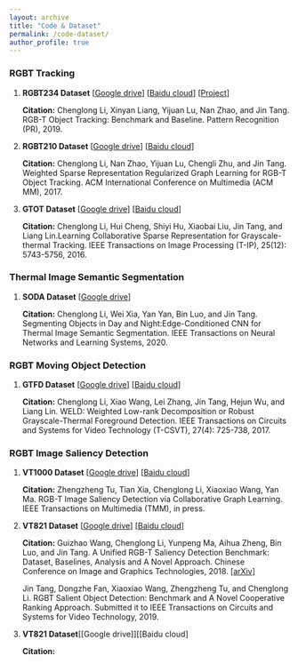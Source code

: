 ```yaml
---
layout: archive
title: "Code & Dataset"
permalink: /code-dataset/
author_profile: true
---
```


### RGBT Tracking

1. **RGBT234 Dataset** [[Google drive](https://drive.google.com/open?id=1ouNEptXOgRop4U7zYMK9zAp57SZ2XCNL)] [[Baidu cloud](https://pan.baidu.com/s/1naq87OmHz2c_GrtOdFCpgQ)] [[Project](https://sites.google.com/view/ahutracking001/)]

    **Citation:** Chenglong Li, Xinyan Liang, Yijuan Lu, Nan Zhao, and Jin Tang. RGB-T Object Tracking: Benchmark and Baseline. Pattern Recognition (PR), 2019.

2. **RGBT210 Dataset** [[Google drive](https://drive.google.com/file/d/0B3i2rdXLNbdUTkhsLVRwcTBTMlU/view)] [[Baidu cloud](http://pan.baidu.com/s/1qXDAq0O)]

    **Citation:** Chenglong Li, Nan Zhao, Yijuan Lu, Chengli Zhu, and Jin Tang. Weighted Sparse Representation Regularized Graph Learning for RGB-T Object Tracking. ACM International Conference on Multimedia (ACM MM), 2017.

3. **GTOT Dataset** [[Google drive](https://docs.google.com/uc?id=0B-Z6TyBF2ceIZ0c1anVhaHQ3MFk&export=download)] [[Baidu cloud](https://pan.baidu.com/s/1QNidEo-HepRaS6OIZr7-Cw)]

    **Citation:** Chenglong Li, Hui Cheng, Shiyi Hu, Xiaobai Liu, Jin Tang, and Liang Lin.Learning Collaborative Sparse Representation for Grayscale-thermal Tracking.  IEEE Transactions on Image Processing (T-IP), 25(12): 5743-5756, 2016.

### Thermal Image Semantic Segmentation

1. **SODA Dataset** [[Google drive](https://drive.google.com/drive/folders/1ZF2vDk9j69kP5U0zcp-liOBk-atWcw-5?usp=sharing)]

    **Citation:** Chenglong Li, Wei Xia, Yan Yan, Bin Luo, and Jin Tang. Segmenting Objects in Day and Night:Edge-Conditioned CNN for Thermal Image Semantic Segmentation. IEEE Transactions on Neural Networks and Learning Systems, 2020.

### RGBT Moving Object Detection

1. **GTFD Dataset** [[Google drive](https://docs.google.com/uc?id=0ByecsYP3jZThOE1mTDNuTUZYeTg&export=download)] [[Baidu cloud](https://pan.baidu.com/s/1naq87OmHz2c_GrtOdFCpgQ)]

    **Citation:** Chenglong Li, Xiao Wang, Lei Zhang, Jin Tang, Hejun Wu, and Liang Lin. WELD: Weighted Low-rank Decomposition  or Robust Grayscale-Thermal Foreground Detection. IEEE Transactions on Circuits and Systems for Video Technology (T-CSVT), 27(4): 725-738, 2017.

### RGBT Image Saliency Detection

1. **VT1000 Dataset** [[Google drive](https://drive.google.com/file/d/1NCPFNeiy1n6uY74L0FDInN27p6N_VCSd/view?usp=sharing)] [[Baidu cloud](https://pan.baidu.com/s/1eGQJhvnKnqV1KJ1GY_63NA)]

    **Citation:** Zhengzheng Tu, Tian Xia, Chenglong Li, Xiaoxiao Wang, Yan Ma. RGB-T Image Saliency Detection via Collaborative Graph Learning. IEEE Transactions on Multimedia (TMM), in press.

2. **VT821 Dataset** [[Google drive](https://drive.google.com/file/d/0B4fH4G1f-jjNR3NtQUkwWjFFREk/view?usp=sharing)] [[Baidu cloud](http://pan.baidu.com/s/1bpEaeQV)]

    **Citation:** Guizhao Wang, Chenglong Li, Yunpeng Ma, Aihua Zheng, Bin Luo, and Jin Tang. A Unified RGB-T Saliency Detection Benchmark: Dataset, Baselines, Analysis and A Novel Approach. Chinese Conference on Image and Graphics Technologies, 2018. [[arXiv](https://arxiv.org/abs/1701.02829)]

    Jin Tang, Dongzhe Fan, Xiaoxiao Wang, Zhengzheng Tu, and Chenglong Li. RGBT Salient Object Detection: Benchmark and A Novel Cooperative Ranking Approach. Submitted it to IEEE Transactions on Circuits and Systems for Video Technology, 2019.
    
3. **VT821 Dataset**[[Google drive]][[Baidu cloud]

    **Citation:**


